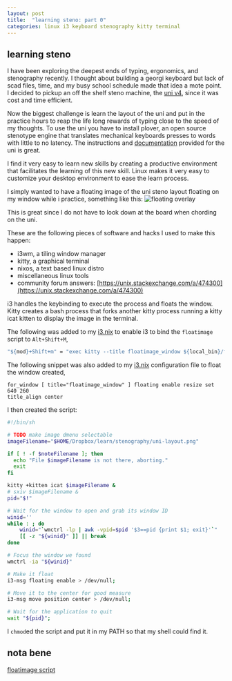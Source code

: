 ```yaml
---
layout: post
title:  "learning steno: part 0"
categories: linux i3 keyboard stenography kitty terminal
---
```


## learning steno

I have been exploring the deepest ends of typing, ergonomics, and stenography recently. I thought about building a georgi keyboard but lack of scad files, time, and my busy school schedule made that idea a mote point. I decided to pickup an off the shelf steno machine, the [uni v4](https://stenokeyboards.com/products/the-uni-v4), since it was cost and time efficient.

Now the biggest challenge is learn the layout of the uni and put in the practice hours to reap the life long rewards of typing close to the speed of my thoughts. To use the uni you have to install plover, an open source stenotype engine that translates mechanical keyboards presses to words with little to no latency. The instructions and [documentation](https://docs.stenokeyboards.com/) provided for the uni is great.

I find it very easy to learn new skills by creating a productive environment that facilitates the learning of this new skill. Linux makes it very easy to customize your desktop environment to ease the learn process.

I simply wanted to have a floating image of the uni steno layout floating on my window while i practice, something like this: ![floating overlay](https://www.dropbox.com/s/0dmdh005dyz0md8/2022-10-01_04-33.png?raw=1)

This is great since I do not have to look down at the board when chording on the uni.

These are the following pieces of software and hacks I used to make this happen:

* i3wm, a tiling window manager
* kitty, a graphical terminal 
* nixos, a text based linux distro
* miscellaneous linux tools
* community forum answers: [https://unix.stackexchange.com/a/474300](https://unix.stackexchange.com/a/474300)

i3 handles the keybinding to execute the process and floats the window. Kitty creates a bash process that forks another kitty process running a kitty icat kitten to display the image in the terminal.

The following was added to my [i3.nix](https://github.com/morphykuffour/nix/blob/main/modules/i3.nix) to enable i3 to bind the `floatimage` script to `Alt+Shift+M`,
```nix
"${mod}+Shift+m" = "exec kitty --title floatimage_window ${local_bin}/floatimage";
```

The following snippet was also added to my [i3.nix](https://github.com/morphykuffour/nix/blob/main/modules/i3.nix) configuration file to float the window created,
```
for_window [ title="floatimage_window" ] floating enable resize set 640 260
title_align center
```

I then created the script:
```bash
#!/bin/sh

# TODO make image dmenu selectable
imageFilename="$HOME/Dropbox/learn/stenography/uni-layout.png"

if [ ! -f $noteFilename ]; then
  echo "File $imageFilename is not there, aborting."
  exit
fi

kitty +kitten icat $imageFilename &
# sxiv $imageFilename &
pid="$!"

# Wait for the window to open and grab its window ID
winid=''
while : ; do
    winid="`wmctrl -lp | awk -vpid=$pid '$3==pid {print $1; exit}'`"
    [[ -z "${winid}" ]] || break
done

# Focus the window we found
wmctrl -ia "${winid}"

# Make it float
i3-msg floating enable > /dev/null;

# Move it to the center for good measure
i3-msg move position center > /dev/null;

# Wait for the application to quit
wait "${pid}";
```

I `chmod`ed the script and put it in my PATH so that my shell could find it.

## nota bene
[floatimage script](https://raw.githubusercontent.com/morphykuffour/dotfiles/main/scripts/.local/bin/floatimage)

